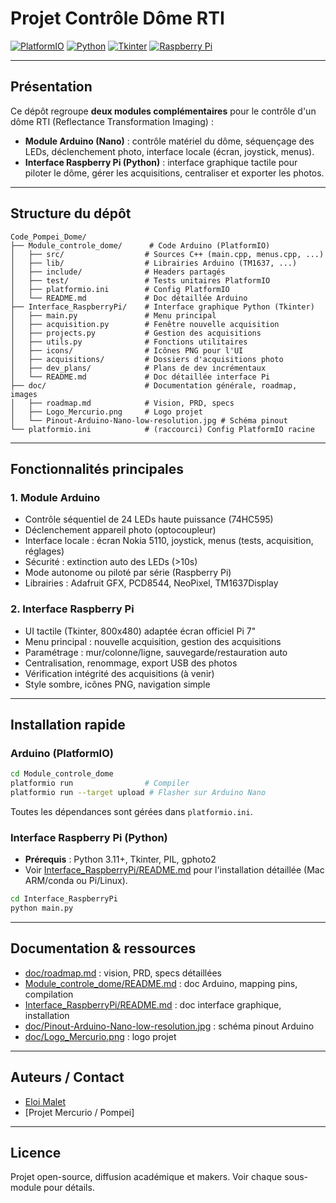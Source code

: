 # Projet Contrôle Dôme RTI

[![PlatformIO](https://img.shields.io/badge/PlatformIO-Arduino-blue?logo=platformio)](https://platformio.org/)
[![Python](https://img.shields.io/badge/Python-3.11%2B-blue?logo=python)](https://python.org/)
[![Tkinter](https://img.shields.io/badge/UI-Tkinter-informational)](https://wiki.python.org/moin/TkInter)
[![Raspberry Pi](https://img.shields.io/badge/Hardware-Raspberry%20Pi-green?logo=raspberrypi)](https://raspberrypi.org/)

---

## Présentation

Ce dépôt regroupe **deux modules complémentaires** pour le contrôle d'un dôme RTI (Reflectance Transformation Imaging) :

- **Module Arduino (Nano)** : contrôle matériel du dôme, séquençage des LEDs, déclenchement photo, interface locale (écran, joystick, menus).
- **Interface Raspberry Pi (Python)** : interface graphique tactile pour piloter le dôme, gérer les acquisitions, centraliser et exporter les photos.

---

## Structure du dépôt

```
Code_Pompei_Dome/
├── Module_controle_dome/      # Code Arduino (PlatformIO)
│   ├── src/                  # Sources C++ (main.cpp, menus.cpp, ...)
│   ├── lib/                  # Librairies Arduino (TM1637, ...)
│   ├── include/              # Headers partagés
│   ├── test/                 # Tests unitaires PlatformIO
│   ├── platformio.ini        # Config PlatformIO
│   └── README.md             # Doc détaillée Arduino
├── Interface_RaspberryPi/    # Interface graphique Python (Tkinter)
│   ├── main.py               # Menu principal
│   ├── acquisition.py        # Fenêtre nouvelle acquisition
│   ├── projects.py           # Gestion des acquisitions
│   ├── utils.py              # Fonctions utilitaires
│   ├── icons/                # Icônes PNG pour l'UI
│   ├── acquisitions/         # Dossiers d'acquisitions photo
│   ├── dev_plans/            # Plans de dev incrémentaux
│   └── README.md             # Doc détaillée interface Pi
├── doc/                      # Documentation générale, roadmap, images
│   ├── roadmap.md            # Vision, PRD, specs
│   ├── Logo_Mercurio.png     # Logo projet
│   └── Pinout-Arduino-Nano-low-resolution.jpg # Schéma pinout
└── platformio.ini            # (raccourci) Config PlatformIO racine
```

---

## Fonctionnalités principales

### 1. **Module Arduino**
- Contrôle séquentiel de 24 LEDs haute puissance (74HC595)
- Déclenchement appareil photo (optocoupleur)
- Interface locale : écran Nokia 5110, joystick, menus (tests, acquisition, réglages)
- Sécurité : extinction auto des LEDs (>10s)
- Mode autonome ou piloté par série (Raspberry Pi)
- Librairies : Adafruit GFX, PCD8544, NeoPixel, TM1637Display

### 2. **Interface Raspberry Pi**
- UI tactile (Tkinter, 800x480) adaptée écran officiel Pi 7"
- Menu principal : nouvelle acquisition, gestion des acquisitions
- Paramétrage : mur/colonne/ligne, sauvegarde/restauration auto
- Centralisation, renommage, export USB des photos
- Vérification intégrité des acquisitions (à venir)
- Style sombre, icônes PNG, navigation simple

---

## Installation rapide

### Arduino (PlatformIO)
```sh
cd Module_controle_dome
platformio run                # Compiler
platformio run --target upload # Flasher sur Arduino Nano
```
Toutes les dépendances sont gérées dans `platformio.ini`.

### Interface Raspberry Pi (Python)
- **Prérequis** : Python 3.11+, Tkinter, PIL, gphoto2
- Voir [Interface_RaspberryPi/README.md](Interface_RaspberryPi/README.md) pour l'installation détaillée (Mac ARM/conda ou Pi/Linux).

```sh
cd Interface_RaspberryPi
python main.py
```

---

## Documentation & ressources

- [doc/roadmap.md](doc/roadmap.md) : vision, PRD, specs détaillées
- [Module_controle_dome/README.md](Module_controle_dome/README.md) : doc Arduino, mapping pins, compilation
- [Interface_RaspberryPi/README.md](Interface_RaspberryPi/README.md) : doc interface graphique, installation
- [doc/Pinout-Arduino-Nano-low-resolution.jpg](doc/Pinout-Arduino-Nano-low-resolution.jpg) : schéma pinout Arduino
- [doc/Logo_Mercurio.png](doc/Logo_Mercurio.png) : logo projet

---

## Auteurs / Contact
- [Eloi Malet](mailto:eloi.malet@protonmail.com)
- [Projet Mercurio / Pompei]

---

## Licence
Projet open-source, diffusion académique et makers. Voir chaque sous-module pour détails. 
